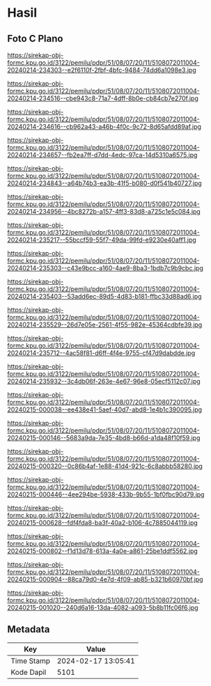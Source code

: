 # Hasil

## Foto C Plano

https://sirekap-obj-formc.kpu.go.id/3122/pemilu/pdpr/51/08/07/20/11/5108072011004-20240214-234303--e2f6110f-2fbf-4bfc-9484-74dd6a1098e3.jpg

https://sirekap-obj-formc.kpu.go.id/3122/pemilu/pdpr/51/08/07/20/11/5108072011004-20240214-234516--cbe943c8-71a7-4dff-8b0e-cb84cb7e270f.jpg

https://sirekap-obj-formc.kpu.go.id/3122/pemilu/pdpr/51/08/07/20/11/5108072011004-20240214-234616--cb962a43-a46b-4f0c-9c72-8d65afdd89af.jpg

https://sirekap-obj-formc.kpu.go.id/3122/pemilu/pdpr/51/08/07/20/11/5108072011004-20240214-234657--fb2ea7ff-d7dd-4edc-97ca-14d5310a6575.jpg

https://sirekap-obj-formc.kpu.go.id/3122/pemilu/pdpr/51/08/07/20/11/5108072011004-20240214-234843--a64b74b3-ea3b-41f5-b080-d0f541b40727.jpg

https://sirekap-obj-formc.kpu.go.id/3122/pemilu/pdpr/51/08/07/20/11/5108072011004-20240214-234956--4bc8272b-a157-4ff3-83d8-a725c1e5c084.jpg

https://sirekap-obj-formc.kpu.go.id/3122/pemilu/pdpr/51/08/07/20/11/5108072011004-20240214-235217--55bccf59-55f7-49da-99fd-e9230e40aff1.jpg

https://sirekap-obj-formc.kpu.go.id/3122/pemilu/pdpr/51/08/07/20/11/5108072011004-20240214-235303--c43e9bcc-a160-4ae9-8ba3-1bdb7c9b9cbc.jpg

https://sirekap-obj-formc.kpu.go.id/3122/pemilu/pdpr/51/08/07/20/11/5108072011004-20240214-235403--53add6ec-89d5-4d83-b181-ffbc33d88ad6.jpg

https://sirekap-obj-formc.kpu.go.id/3122/pemilu/pdpr/51/08/07/20/11/5108072011004-20240214-235529--26d7e05e-2561-4f55-982e-45364cdbfe39.jpg

https://sirekap-obj-formc.kpu.go.id/3122/pemilu/pdpr/51/08/07/20/11/5108072011004-20240214-235712--4ac58f81-d6ff-4f4e-9755-cf47d9dabdde.jpg

https://sirekap-obj-formc.kpu.go.id/3122/pemilu/pdpr/51/08/07/20/11/5108072011004-20240214-235932--3c4db06f-263e-4e67-96e8-05ecf5112c07.jpg

https://sirekap-obj-formc.kpu.go.id/3122/pemilu/pdpr/51/08/07/20/11/5108072011004-20240215-000038--ee438e41-5aef-40d7-abd8-1e4b1c390095.jpg

https://sirekap-obj-formc.kpu.go.id/3122/pemilu/pdpr/51/08/07/20/11/5108072011004-20240215-000146--5683a9da-7e35-4bd8-b66d-a1da48f10f59.jpg

https://sirekap-obj-formc.kpu.go.id/3122/pemilu/pdpr/51/08/07/20/11/5108072011004-20240215-000320--0c86b4af-1e88-41d4-921c-6c8abbb58280.jpg

https://sirekap-obj-formc.kpu.go.id/3122/pemilu/pdpr/51/08/07/20/11/5108072011004-20240215-000446--4ee294be-5938-433b-9b55-1bf0fbc90d79.jpg

https://sirekap-obj-formc.kpu.go.id/3122/pemilu/pdpr/51/08/07/20/11/5108072011004-20240215-000628--fdf4fda8-ba3f-40a2-b106-4c7885044119.jpg

https://sirekap-obj-formc.kpu.go.id/3122/pemilu/pdpr/51/08/07/20/11/5108072011004-20240215-000802--f1d13d78-613a-4a0e-a861-25be1ddf5562.jpg

https://sirekap-obj-formc.kpu.go.id/3122/pemilu/pdpr/51/08/07/20/11/5108072011004-20240215-000904--88ca79d0-4e7d-4f09-ab85-b321b60970bf.jpg

https://sirekap-obj-formc.kpu.go.id/3122/pemilu/pdpr/51/08/07/20/11/5108072011004-20240215-001020--240d6a16-13da-4082-a093-5b8b11fc06f6.jpg


## Metadata

| Key        | Value               |
| ---------- | ------------------- |
| Time Stamp | 2024-02-17 13:05:41 |
| Kode Dapil | 5101                |



